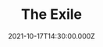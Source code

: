 ---
video:
  type: vimeo
  id: 635556896
speaker:
  permalink: bart-wilkins
  name: Bart Wilkins
title: The Exile
image: https://i.imgur.com/xWmtVe2.png
date: 2021-10-17T14:30:00.000Z
---